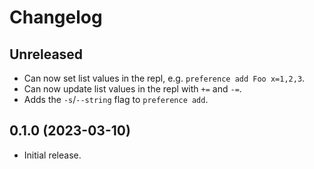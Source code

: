 # Changelog

## Unreleased
- Can now set list values in the repl, e.g. `preference add Foo x=1,2,3`.
- Can now update list values in the repl with `+=` and `-=`.
- Adds the `-s`/`--string` flag to `preference add`.

## 0.1.0 (2023-03-10)
- Initial release.
